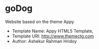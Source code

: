 # goDog

Website based on the theme Appy

- Template Name: Appy HTML5 Template,
- Template URI: http://www.themectg.com
- Author: Ashekur Rahman Hridoy
